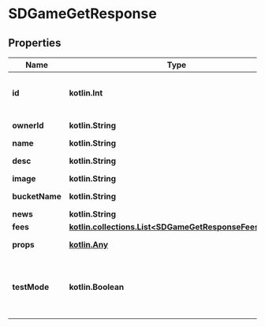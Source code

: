 
# SDGameGetResponse

## Properties
Name | Type | Description | Notes
------------ | ------------- | ------------- | -------------
**id** | **kotlin.Int** | Game ID Number (unsigned 32 bit integer) | 
**ownerId** | **kotlin.String** | Game Owner ID | 
**name** | **kotlin.String** | Game name | 
**desc** | **kotlin.String** | Game description | 
**image** | **kotlin.String** | Game image | 
**bucketName** | **kotlin.String** | Game bucket name | 
**news** | **kotlin.String** | Game news |  [optional]
**fees** | [**kotlin.collections.List&lt;SDGameGetResponseFeesInner&gt;**](SDGameGetResponseFeesInner.md) |  |  [optional]
**props** | [**kotlin.Any**](.md) | Game properties |  [optional]
**testMode** | **kotlin.Boolean** | If on test mode features are enabled. Currently in development. |  [optional]




